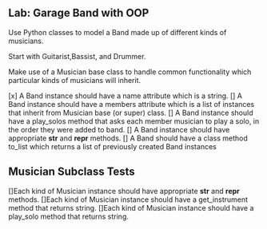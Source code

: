 
## Lab: Garage Band with OOP

Use Python classes to model a Band made up of different kinds of musicians.

Start with Guitarist,Bassist, and Drummer.

Make use of a Musician base class to handle common functionality which particular kinds of musicians will inherit.

[x] A Band instance should have a name attribute which is a string.
[] A Band instance should have a members attribute which is a list of instances that inherit from Musician base (or super) class.
[] A Band instance should have a play_solos method that asks each member musician to play a solo, in the order they were added to band.
[] A Band instance should have appropriate __str__ and __repr__ methods.
[] A Band should have a class method to_list which returns a list of previously created Band instances

## Musician Subclass Tests

[]Each kind of Musician instance should have appropriate __str__ and __repr__ methods.
[]Each kind of Musician instance should have a get_instrument method that returns string.
[]Each kind of Musician instance should have a play_solo method that returns string.